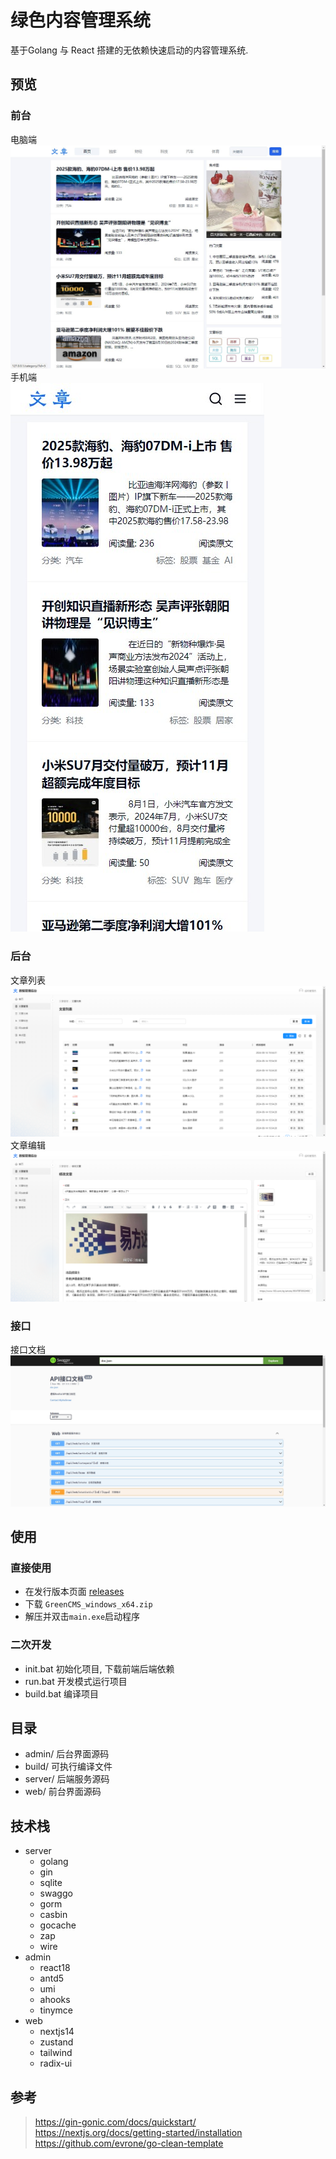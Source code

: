 # 绿色内容管理系统
基于Golang 与 React 搭建的无依赖快速启动的内容管理系统.

## 预览
### 前台
电脑端  
![首页](./preview/web/web.jpg)
手机端  
![首页](./preview/web/mobile.jpg)
### 后台  
文章列表  
![文章列表](./preview/admin/article.png)
文章编辑  
![文章编辑](./preview/admin/article_edit.png)
### 接口
接口文档  
![接口文档](./preview/api/doc.jpg)

## 使用
### 直接使用
- 在发行版本页面 [releases](/releases)
- 下载 `GreenCMS_windows_x64.zip`
- 解压并双击`main.exe`启动程序

### 二次开发
- init.bat 初始化项目, 下载前端后端依赖
- run.bat 开发模式运行项目
- build.bat 编译项目

## 目录
- admin/ 后台界面源码 
- build/ 可执行编译文件
- server/ 后端服务源码
- web/ 前台界面源码

## 技术栈
- server
    - golang
    - gin
    - sqlite
    - swaggo
    - gorm
    - casbin
    - gocache
    - zap
    - wire
- admin 
    - react18
    - antd5
    - umi
    - ahooks
    - tinymce
- web
    - nextjs14
    - zustand
    - tailwind
    - radix-ui

## 参考
> https://gin-gonic.com/docs/quickstart/
> https://nextjs.org/docs/getting-started/installation
> https://github.com/evrone/go-clean-template